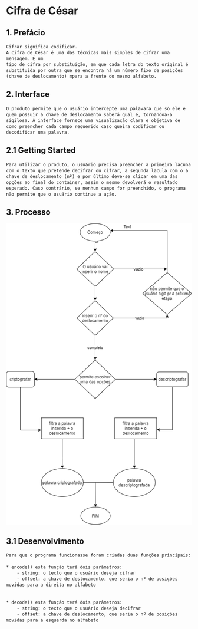 # Cifra de César

## 1. Prefácio

    Cifrar significa codificar.
    A cifra de César é uma das técnicas mais simples de cifrar uma mensagem. É um
    tipo de cifra por substituição, em que cada letra do texto original é
    substituida por outra que se encontra há um número fixo de posições
    (chave de deslocamento) mpara a frente do mesmo alfabeto.

## 2. Interface

    O produto permite que o usuário intercepte uma palavara que só ele e quem possuir a chave de deslocamento saberá qual é, tornandoa-a sigilosa. A interface fornece uma visualização clara e objetiva de como preencher cada campo requerido caso queira codificar ou decodificar uma palavra.

## 2.1 Getting Started

    Para utilizar o produto, o usuário precisa preencher a primeira lacuna com o texto que pretende decifrar ou cifrar, a segunda lacula com o a chave de deslocamento (nº) e por último deve-se clicar em uma das opções ao final do container, assim o mesmo devolverá o resultado esperado. Caso contrário, se nenhum campo for preenchido, o programa não permite que o usuário continue a ação.

## 3. Processo
![Fluxograma do Projeto](src/assets/fluxograma.png)

## 3.1 Desenvolvimento 
    Para que o programa funcionasse foram criadas duas funções principais:

    * encode() esta função terá dois parâmetros: 
        - string: o texto que o usuário deseja cifrar
        - offset: a chave de deslocamento, que seria o nº de posições movidas para a direita no alfabeto


    * decode() esta função terá dois parâmetros: 
        - string: o texto que o usuário deseja decifrar
        - offset: a chave de deslocamento, que seria o nº de posições movidas para a esquerda no alfabeto


